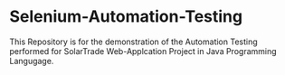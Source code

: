 # Selenium-Automation-Testing
This Repository is for the demonstration of the Automation Testing performed for SolarTrade Web-Applcation Project in Java Programming Langugage.
